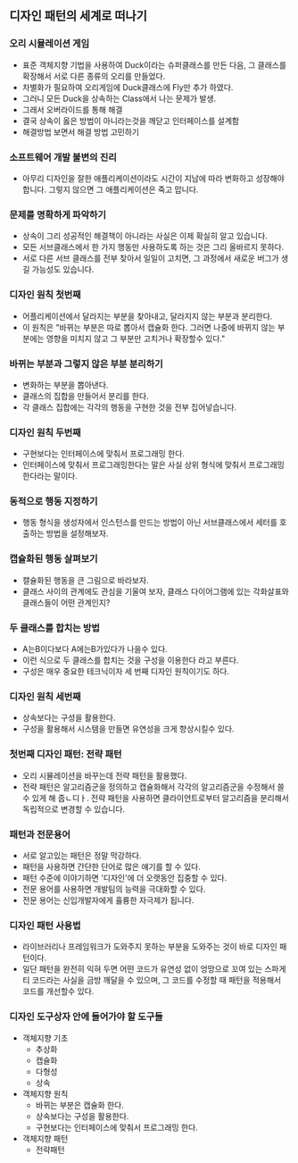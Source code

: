 ## 디자인 패턴의 세계로 떠나기

### 오리 시뮬레이션 게임
- 표준 객체지향 기법을 사용하여 Duck이라는 슈퍼클래스를 만든 다음, 그 클래스를 확장해서 서로 다른 종류의 오리를 만들었다.
- 차별화가 필요하여 오리게임에 Duck클래스에 Fly만 추가 하였다.
- 그러니 모든 Duck을 상속하는 Class에서 나는 문제가 발생.
- 그래서 오버라이드를 통해 해결
- 결국 상속이 옳은 방법이 아니라는것을 깨닫고 인터페이스를 설계함
- 해결방법 보면서 해결 방법 고민하기

### 소프트웨어 개발 불변의 진리
- 아무리 디자인을 잘한 애플리케이션이라도 시간이 지남에 따라 변화하고 성장해야 합니다. 그렇지 않으면 그 애플리케이션은 죽고 맙니다.

### 문제를 명확하게 파악하기
- 상속이 그리 성공적인 해결책이 아니라는 사실은 이제 확실히 알고 있습니다.
- 모든 서브클래스에서 한 가지 행동만 사용하도록 하는 것은 그리 올바르지 못하다.
- 서로 다른 서브 클래스를 전부 찾아서 일일이 고치면, 그 과정에서 새로운 버그가 생길 가능성도 있습니다.

### 디자인 원칙 첫번째
- 어플리케이션에서 달라지는 부분을 찾아내고, 달라지지 않는 부분과 분리한다.
- 이 원칙은 "바뀌는 부분은 따로 뽑아서 캡슐화 한다. 그러면 나중에 바뀌지 않는 부분에는 영향을 미치지 않고 그 부분만 고치거나 확장할수 있다."

### 바뀌는 부분과 그렇지 않은 부분 분리하기
- 변화하는 부분을 뽑아낸다.
- 클래스의 집합을 만들어서 분리를 한다.
- 각 클래스 집합에는 각각의 행동을 구현한 것을 전부 집어넣습니다.

### 디자인 원칙 두번째
- 구현보다는 인터페이스에 맞춰서 프로그래밍 한다.
- 인터페이스에 맞춰서 프로그래밍한다는 말은 사실 상위 형식에 맞춰서 프로그래밍한다라는 말이다.

### 동적으로 행동 지정하기
- 행동 형식을 생성자에서 인스턴스를 만드는 방법이 아닌 서브클래스에서 세터를 호출하는 방법을 설정해보자.

### 캡슐화된 행동 살펴보기
- 캘슐화된 행동을 큰 그림으로 바라보자.
- 클래스 사이의 관계에도 관심을 기울여 보자, 클래스 다이어그램에 있는 각화살표와 클래스들이 어떤 관계인지?

### 두 클래스를 합치는 방법
- A는B이다보다 A에는B가있다가 나을수 있다.
- 이런 식으로 두 클래스를 합치는 것을 구성을 이용한다 라고 부른다.
- 구성은 매우 중요한 테크닉이자 세 번째 디자인 원칙이기도 하다.

### 디자인 원칙 세번째
- 상속보다는 구성을 활용한다.
- 구성을 활용해서 시스템을 만들면 유연성을 크게 향상시킬수 있다.

### 첫번째 디자인 패턴: 전략 패턴
- 오리 시뮬레이션을 바꾸는데 전략 패턴을 활용했다.
- 전략 패턴은 알고리즘군을 정의하고 캡슐화해서 각각의 알고리즘군을 수정해서 쓸 수 있게 해 줍ㄴ디ㅏ. 전략 패턴을 사용하면 클라이언트로부터 알고리즘을 분리해서 독립적으로 변경할 수 있습니다.

### 패턴과 전문용어
- 서로 알고있는 패턴은 정말 막강하다.
- 패턴을 사용하면 간단한 단어로 많은 얘기를 할 수 있다.
- 패턴 수준에 이야기하면 '디자인'에 더 오랫동안 집중할 수 있다.
- 전문 용어를 사용하면 개발팀의 능력을 극대화할 수 있다.
- 전문 용어는 신입개발자에게 휼륭한 자극제가 됩니다.

### 디자인 패턴 사용법
- 라이브러리나 프레임워크가 도와주지 못하는 부분을 도와주는 것이 바로 디자인 패턴이다.
- 일단 패턴을 완전히 익혀 두면 어떤 코드가 유연성 없이 엉망으로 꼬여 있는 스파게티 코드라는 사실을 금방 깨달을 수 있으며, 그 코드를 수정할 때 패턴을 적용해서 코드를 개선할수 있다.

### 디자인 도구상자 안에 들어가야 할 도구들
- 객체지향 기초
  - 추상화
  - 캡슐화
  - 다형성
  - 상속
- 객체지향 원칙
  - 바뀌는 부분은 캡슐화 한다.
  - 상속보다는 구성을 활용한다.
  - 구현보다는 인터페이스에 맞춰서 프로그래밍 한다.
- 객체지향 패턴
  - 전략패턴



